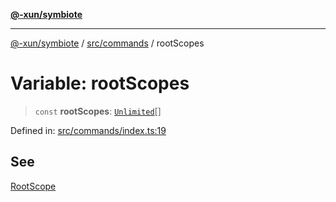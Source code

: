 [**@-xun/symbiote**](../../../README.md)

***

[@-xun/symbiote](../../../README.md) / [src/commands](../README.md) / rootScopes

# Variable: rootScopes

> `const` **rootScopes**: [`Unlimited`](../../configure/enumerations/UnlimitedGlobalScope.md#unlimited)[]

Defined in: [src/commands/index.ts:19](https://github.com/Xunnamius/symbiote/blob/5ae97ccbe27456f6fdcc9cdb8c1bf89ff370984a/src/commands/index.ts#L19)

## See

[RootScope](../../configure/enumerations/UnlimitedGlobalScope.md)

